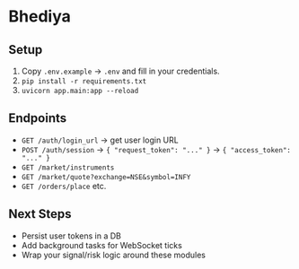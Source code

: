 # Bhediya

## Setup
1. Copy `.env.example` → `.env` and fill in your credentials.
2. `pip install -r requirements.txt`
3. `uvicorn app.main:app --reload`

## Endpoints
- `GET /auth/login_url` → get user login URL  
- `POST /auth/session` → `{ "request_token": "..." }` → `{ "access_token": "..." }`  
- `GET /market/instruments`  
- `GET /market/quote?exchange=NSE&symbol=INFY`  
- `GET /orders/place` etc.

## Next Steps
- Persist user tokens in a DB  
- Add background tasks for WebSocket ticks  
- Wrap your signal/risk logic around these modules  
